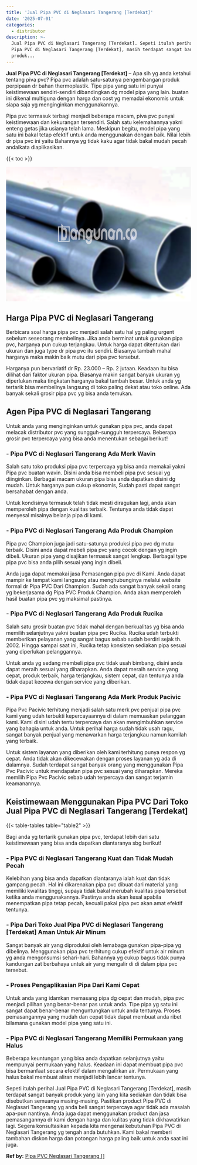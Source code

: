 ```yaml
---
title: 'Jual Pipa PVC di Neglasari Tangerang [Terdekat]'
date: '2025-07-01'
categories:
  - distributor
description: >-
  Jual Pipa PVC di Neglasari Tangerang [Terdekat]. Sepeti itulah perihal Jual
  Pipa PVC di Neglasari Tangerang [Terdekat], masih terdapat sangat banyak
  produk...
---
```


**Jual Pipa PVC di Neglasari Tangerang \[Terdekat\]** – Apa sih yg anda ketahui tentang piva pvc? Pipa pvc adalah satu-satunya pengembangan produk perpipaan dr bahan thermoplastik. Tipe pipa yang satu ini punyai keistimewaan sendiri-sendiri dibandingkan dg model pipa yang lain. buatan ini dikenal multiguna dengan harga dan cost yg memadai ekonomis untuk siapa saja yg menginginkan menggunakannya.

Pipa pvc termasuk terbagi menjadi beberapa macam, piva pvc punyai keistimewaan dan kekurangan tersendiri. Salah satu kelemahannya yakni enteng getas jika usianya telah lama. Meskipun begitu, model pipa yang satu ini bakal tetap efektif untuk anda menggunakan dengan baik. Nilai lebih dr pipa pvc ini yaitu Bahannya yg tidak kaku agar tidak bakal mudah pecah andaikata diaplikasikan.

{{< toc >}}

![Jual Pipa PVC di Neglasari Tangerang [Terdekat]](/images/jaul-pipa-pvc-60.png)

## Harga Pipa PVC di Neglasari Tangerang

Berbicara soal harga pipa pvc menjadi salah satu hal yg paling urgent sebelum seseorang membelinya. Jika anda berminat untuk gunakan pipa pvc, harganya pun cukup terjangkau. Untuk harga dapat ditentukan dari ukuran dan juga type dr pipa pvc itu sendiri. Biasanya tambah mahal harganya maka makin baik mutu dari pipa pvc tersebut.

Harganya pun bervariatif dr Rp. 23.000 – Rp. 2 jutaan. Keadaan itu bisa dilihat dari faktor ukuran pipa. Biasanya makin sangat banyak ukuran yg diperlukan maka tingkatan harganya bakal tambah besar. Untuk anda yg tertarik bisa membelinya langsung di toko paling dekat atau toko online. Ada banyak sekali grosir pipa pvc yg bisa anda temukan.

## Agen Pipa PVC di Neglasari Tangerang

Untuk anda yang menginginkan untuk gunakan pipa pvc, anda dapat melacak distributor pvc yang sungguh-sungguh terpercaya. Beberapa grosir pvc terpercaya yang bisa anda menentukan sebagai berikut!

### \- Pipa PVC di Neglasari Tangerang Ada Merk Wavin

Salah satu toko produksi pipa pvc terpercaya yg bisa anda memakai yakni Pipa pvc buatan wavin. Disini anda bisa membeli pipa pvc sesuai yg diinginkan. Berbagai macam ukuran pipa bisa anda dapatkan disini dg mudah. Untuk harganya pun cukup ekonomis, Sudah pasti dapat sangat bersahabat dengan anda.

Untuk kondisinya termasuk telah tidak mesti diragukan lagi, anda akan memperoleh pipa dengan kualitas terbaik. Tentunya anda tidak dapat menyesal misalnya belanja pipa di kami.

### \- Pipa PVC di Neglasari Tangerang Ada Produk Champion

Pipa pvc Champion juga jadi satu-satunya produksi pipa pvc dg mutu terbaik. Disini anda dapat mebeli pipa pvc yang cocok dengan yg ingin dibeli. Ukuran pipa yang disajikan termasuk sangat lengkap. Berbagai type pipa pvc bisa anda pilih sesuai yang ingin dibeli.

Anda juga dapat memakai jasa Pemasangan pipa pvc di Kami. Anda dapat mampir ke tempat kami langsung atau menghubunginya melalui website formal dr Pipa PVC Dari Champion. Sudah ada sangat banyak sekali orang yg bekerjasama dg Pipa PVC Produk Champion. Anda akan memperoleh hasil buatan pipa pvc yg maksimal pastinya.

### \- Pipa PVC di Neglasari Tangerang Ada Produk Rucika

Salah satu grosir buatan pvc tidak mahal dengan berkualitas yg bisa anda memilih selanjutnya yakni buatan pipa pvc Rucika. Rucika udah terbukti memberikan pelayanan yang sangat bagus sebab sudah berdiri sejak th. 2002. Hingga sampai saat ini, Rucika tetap konsisten sediakan pipa sesuai yang diperlukan pelanggannya.

Untuk anda yg sedang membeli pipa pvc tidak usah bimbang, disini anda dapat meraih sesuai yang diharapkan. Anda dapat meraih service yang cepat, produk terbaik, harga terjangkau, sistem cepat, dan tentunya anda tidak dapat kecewa dengan service yang diberikan.

### \- Pipa PVC di Neglasari Tangerang Ada Merk Produk Pacivic

Pipa Pvc Pacivic terhitung menjadi salah satu merk pvc penjual pipa pvc kami yang udah terbukti kepercayaannya di dalam memuaskan pelanggan kami. Kami disini udah tentu terpercaya dan akan mengimbuhkan service yang bahagia untuk anda. Untuk perihal harga sudah tidak usah ragu, sangat banyak penjual yang menawarkan harga terjangkau namun kamilah yang terbaik.

Untuk sistem layanan yang diberikan oleh kami terhitung punya respon yg cepat. Anda tidak akan dikecewakan dengan proses layanan yg ada di dalamnya. Sudah terdapat sangat banyak orang yang menggunakan Pipa Pvc Pacivic untuk mendapatan pipa pvc sesuai yang diharapkan. Mereka memilih Pipa Pvc Pacivic sebab udah terpercaya dan sangat terjamin keamanannya.

## Keistimewaan Menggunakan Pipa PVC Dari Toko Jual Pipa PVC di Neglasari Tangerang \[Terdekat\]

{{< table-tables table="table2" >}}

Bagi anda yg tertarik gunakan pipa pvc, terdapat lebih dari satu keistimewaan yang bisa anda dapatkan diantaranya sbg berikut!

### \- Pipa PVC di Neglasari Tangerang Kuat dan Tidak Mudah Pecah

Kelebihan yang bisa anda dapatkan diantaranya ialah kuat dan tidak gampang pecah. Hal ini dikarenakan pipa pvc dibuat dari material yang memiliki kwalitas tinggi, supaya tidak bakal merubah kualitas pipa tersebut ketika anda menggunakannya. Pastinya anda akan kesal apabila menempatkan pipa tetap pecah, kecuali pakai pipa pvc akan amat efektif tentunya.

### \- Pipa Dari Toko Jual Pipa PVC di Neglasari Tangerang \[Terdekat\] Aman Untuk Air Minum

Sangat banyak air yang diproduksi oleh lemabaga gunakan pipa-pipa yg dibelinya. Menggunakan pipa pvc terhitung cukup efektif untuk air minum yg anda mengonsumsi sehari-hari. Bahannya yg cukup bagus tidak punya kandungan zat berbahaya untuk air yang mengalir di di dalam pipa pvc tersebut.

### \- Proses Pengaplikasian Pipa Dari Kami Cepat

Untuk anda yang idamkan memasang pipa dg cepat dan mudah, pipa pvc menjadi pilihan yang benar-benar pas untuk anda. Tipe pipa yg satu ini sangat dapat benar-benar menguntungkan untuk anda tentunya. Proses pemasangannya yang mudah dan cepat tidak dapat membuat anda ribet bilamana gunakan model pipa yang satu ini.

### \- Pipa PVC di Neglasari Tangerang Memiliki Permukaan yang Halus

Beberapa keuntungan yang bisa anda dapatkan selanjutnya yaitu mempunyai permukaan yang halus. Keadaan ini dapat membuat pipa pvc bisa bermanfaat secara efektif dalam mengalirkan air. Permukaan yang halus bakal membuat aliran menjadi lebih lancar tentunya.

Sepeti itulah perihal Jual Pipa PVC di Neglasari Tangerang \[Terdekat\], masih terdapat sangat banyak produk yang lain yang kita sediakan dan tidak bisa disebutkan semuanya masing-masing. Pastikan product Pipa PVC di Neglasari Tangerang yg anda beli sangat terpercaya agar tidak ada masalah apa-pun nantinya. Anda juga dapat menggunakan product dan jasa pemasangannya dr kami dengan harga dan kulitas yang tidak dikhawatirkan lagi. Segera konsultasikan kepada kita mengenai kebutuhan Pipa PVC di Neglasari Tangerang yg tengah anda butuhkan. Kami bakal memberi tambahan diskon harga dan potongan harga paling baik untuk anda saat ini juga.

**Ref by:** [Pipa PVC Neglasari Tangerang []](https://id.wikipedia.org/wiki/Pipa)
